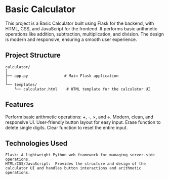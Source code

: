 # Basic Calculator
  This project is a Basic Calculator built using Flask for the backend, with HTML, CSS, and JavaScript for the frontend.
  It performs basic arithmetic operations like addition, subtraction, multiplication, and division. The design is modern and responsive, ensuring a smooth user experience.
## Project Structure
```
calculator/
│
├── app.py                # Main Flask application
│
└── templates/
    └── calculator.html    # HTML template for the calculator UI
```   
## Features
Perform basic arithmetic operations: +, -, ×, and ÷.
Modern, clean, and responsive UI.
User-friendly button layout for easy input.
Erase function to delete single digits.
Clear function to reset the entire input.
## Technologies Used
    Flask: A lightweight Python web framework for managing server-side operations.
    HTML/CSS/JavaScript:  Provides the structure and design of the calculator UI and handles button interactions and arithmetic operations.

